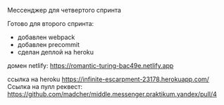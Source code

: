 
Мессенджер для четвертого спринта

Готово для второго спринта:
- добавлен webpack
- добавлен precommit
- сделан деплой на heroku

домен netlify: https://romantic-turing-bac49e.netlify.app

ссылка на heroku https://infinite-escarpment-23178.herokuapp.com/
Ссылка на пулл реквест: https://github.com/madcher/middle.messenger.praktikum.yandex/pull/4

